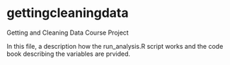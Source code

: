 # gettingcleaningdata
Getting and Cleaning Data Course Project

In this file, a description how the run_analysis.R script works and the code book describing the variables are prvided. 
